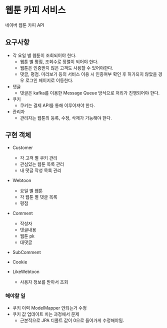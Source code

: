 # 웹툰 카피 서비스
네이버 웹툰 카피 API

## 요구사항
- 각 요일 별 웹툰이 조회되어야 한다.
  - 웹툰 별 평점, 조회수로 정렬이 되어야 한다.
  - 웹툰은 인증받지 않은 고객도 사용할 수 있어야한다.
  - 댓글, 평점. 미리보기 등의 서비스 이용 시 인증여부 확인 후 허가되지 않았을 경우 로그인 페이지로 이동한다.
- 댓글
  - 댓글은 kafka를 이용한 Message Queue 방식으로 처리가 진행되어야 한다.
- 쿠키
  - 쿠키는 결제 API를 통해 이루어져야 한다.
- 관리자
  - 관리자는 웹툰의 등록, 수정, 삭제가 가능해야 한다.

## 구현 객체
- Customer
  - 각 고객 별 쿠키 관리
  - 관심있는 웹툰 목록 관리
  - 내 댓글 작성 목록 관리

- Webtoon
  - 요일 별 웹툰
  - 각 웹툰 별 댓글 목록
  - 평점

- Comment
  - 작성자
  - 댓글내용
  - 웹툰 pk
  - 대댓글

- SubComment

- Cookie

- LikeWebtoon
  - 사용자 정보를 받아서 조회


### 해야할 일
- 쿠키 이력 ModelMapper 안되는거 수정
- 쿠키 값 업데이트 치는 과정에서 문제
  - 근본적으로 JPA 디폴트 값이 0으로 들어가게 수정해야됨.